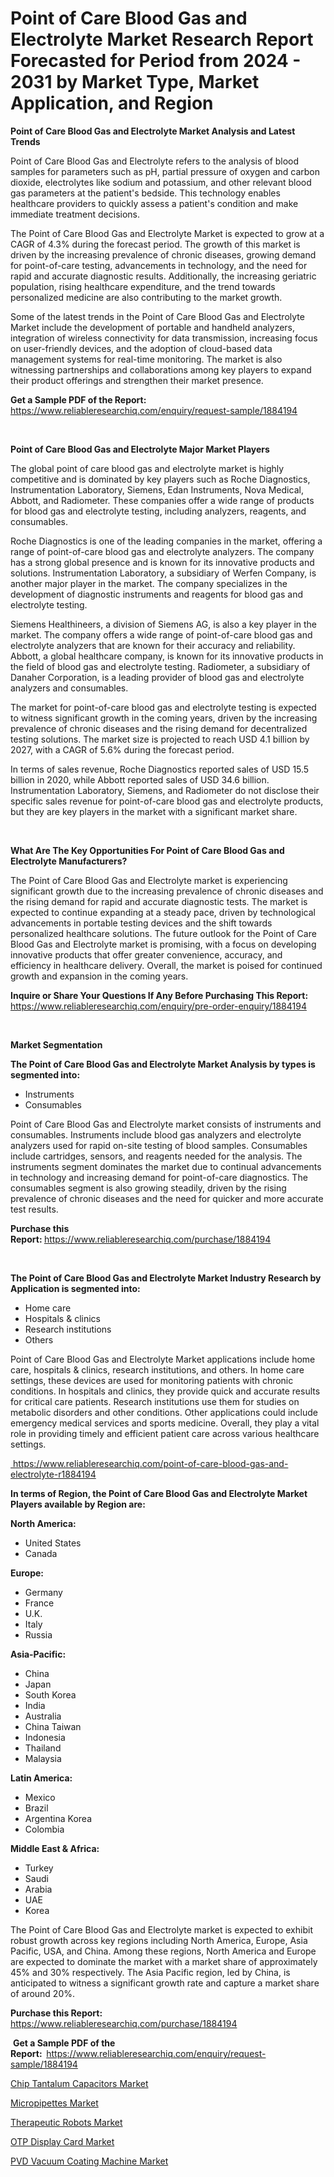 <p><h1>Point of Care Blood Gas and Electrolyte Market Research Report Forecasted for Period from 2024 -  2031 by Market Type, Market Application, and Region</h1></p><p><strong>Point of Care Blood Gas and Electrolyte Market Analysis and Latest Trends</strong></p>
<p><p>Point of Care Blood Gas and Electrolyte refers to the analysis of blood samples for parameters such as pH, partial pressure of oxygen and carbon dioxide, electrolytes like sodium and potassium, and other relevant blood gas parameters at the patient's bedside. This technology enables healthcare providers to quickly assess a patient's condition and make immediate treatment decisions.</p><p>The Point of Care Blood Gas and Electrolyte Market is expected to grow at a CAGR of 4.3% during the forecast period. The growth of this market is driven by the increasing prevalence of chronic diseases, growing demand for point-of-care testing, advancements in technology, and the need for rapid and accurate diagnostic results. Additionally, the increasing geriatric population, rising healthcare expenditure, and the trend towards personalized medicine are also contributing to the market growth.</p><p>Some of the latest trends in the Point of Care Blood Gas and Electrolyte Market include the development of portable and handheld analyzers, integration of wireless connectivity for data transmission, increasing focus on user-friendly devices, and the adoption of cloud-based data management systems for real-time monitoring. The market is also witnessing partnerships and collaborations among key players to expand their product offerings and strengthen their market presence.</p></p>
<p><strong>Get a Sample PDF of the Report:&nbsp;</strong> <a href="https://www.reliableresearchiq.com/enquiry/request-sample/1884194">https://www.reliableresearchiq.com/enquiry/request-sample/1884194</a></p>
<p>&nbsp;</p>
<p><strong>Point of Care Blood Gas and Electrolyte Major Market Players</strong></p>
<p><p>The global point of care blood gas and electrolyte market is highly competitive and is dominated by key players such as Roche Diagnostics, Instrumentation Laboratory, Siemens, Edan Instruments, Nova Medical, Abbott, and Radiometer. These companies offer a wide range of products for blood gas and electrolyte testing, including analyzers, reagents, and consumables.</p><p>Roche Diagnostics is one of the leading companies in the market, offering a range of point-of-care blood gas and electrolyte analyzers. The company has a strong global presence and is known for its innovative products and solutions. Instrumentation Laboratory, a subsidiary of Werfen Company, is another major player in the market. The company specializes in the development of diagnostic instruments and reagents for blood gas and electrolyte testing.</p><p>Siemens Healthineers, a division of Siemens AG, is also a key player in the market. The company offers a wide range of point-of-care blood gas and electrolyte analyzers that are known for their accuracy and reliability. Abbott, a global healthcare company, is known for its innovative products in the field of blood gas and electrolyte testing. Radiometer, a subsidiary of Danaher Corporation, is a leading provider of blood gas and electrolyte analyzers and consumables.</p><p>The market for point-of-care blood gas and electrolyte testing is expected to witness significant growth in the coming years, driven by the increasing prevalence of chronic diseases and the rising demand for decentralized testing solutions. The market size is projected to reach USD 4.1 billion by 2027, with a CAGR of 5.6% during the forecast period.</p><p>In terms of sales revenue, Roche Diagnostics reported sales of USD 15.5 billion in 2020, while Abbott reported sales of USD 34.6 billion. Instrumentation Laboratory, Siemens, and Radiometer do not disclose their specific sales revenue for point-of-care blood gas and electrolyte products, but they are key players in the market with a significant market share.</p></p>
<p>&nbsp;</p>
<p><strong>What Are The Key Opportunities For Point of Care Blood Gas and Electrolyte Manufacturers?</strong></p>
<p><p>The Point of Care Blood Gas and Electrolyte market is experiencing significant growth due to the increasing prevalence of chronic diseases and the rising demand for rapid and accurate diagnostic tests. The market is expected to continue expanding at a steady pace, driven by technological advancements in portable testing devices and the shift towards personalized healthcare solutions. The future outlook for the Point of Care Blood Gas and Electrolyte market is promising, with a focus on developing innovative products that offer greater convenience, accuracy, and efficiency in healthcare delivery. Overall, the market is poised for continued growth and expansion in the coming years.</p></p>
<p><strong>Inquire or Share Your Questions If Any Before Purchasing This Report:</strong> <a href="https://www.reliableresearchiq.com/enquiry/pre-order-enquiry/1884194">https://www.reliableresearchiq.com/enquiry/pre-order-enquiry/1884194</a></p>
<p>&nbsp;</p>
<p><strong>Market Segmentation</strong></p>
<p><strong>The Point of Care Blood Gas and Electrolyte Market Analysis by types is segmented into:</strong></p>
<p><ul><li>Instruments</li><li>Consumables</li></ul></p>
<p><p>Point of Care Blood Gas and Electrolyte market consists of instruments and consumables. Instruments include blood gas analyzers and electrolyte analyzers used for rapid on-site testing of blood samples. Consumables include cartridges, sensors, and reagents needed for the analysis. The instruments segment dominates the market due to continual advancements in technology and increasing demand for point-of-care diagnostics. The consumables segment is also growing steadily, driven by the rising prevalence of chronic diseases and the need for quicker and more accurate test results.</p></p>
<p><strong>Purchase this Report:&nbsp;</strong><a href="https://www.reliableresearchiq.com/purchase/1884194">https://www.reliableresearchiq.com/purchase/1884194</a></p>
<p>&nbsp;</p>
<p><strong>The Point of Care Blood Gas and Electrolyte Market Industry Research by Application is segmented into:</strong></p>
<p><ul><li>Home care</li><li>Hospitals & clinics</li><li>Research institutions</li><li>Others</li></ul></p>
<p><p>Point of Care Blood Gas and Electrolyte Market applications include home care, hospitals & clinics, research institutions, and others. In home care settings, these devices are used for monitoring patients with chronic conditions. In hospitals and clinics, they provide quick and accurate results for critical care patients. Research institutions use them for studies on metabolic disorders and other conditions. Other applications could include emergency medical services and sports medicine. Overall, they play a vital role in providing timely and efficient patient care across various healthcare settings.</p></p>
<p><a href="https://www.reliableresearchiq.com/point-of-care-blood-gas-and-electrolyte-r1884194">&nbsp;https://www.reliableresearchiq.com/point-of-care-blood-gas-and-electrolyte-r1884194</a></p>
<p><strong>In terms of Region, the Point of Care Blood Gas and Electrolyte Market Players available by Region are:</strong></p>
<p>
    <p> <strong> North America: </strong>
        <ul>
            <li>United States</li>
            <li>Canada</li>
        </ul>
        </p> 
    <p> <strong> Europe: </strong>
        <ul>
            <li>Germany</li>
            <li>France</li>
            <li>U.K.</li>
            <li>Italy</li>
            <li>Russia</li>
        </ul>
        </p> 
    <p> <strong> Asia-Pacific: </strong>
        <ul>
            <li>China</li>
            <li>Japan</li>
            <li>South Korea</li>
            <li>India</li>
            <li>Australia</li>
            <li>China Taiwan</li>
            <li>Indonesia</li>
            <li>Thailand</li>
            <li>Malaysia</li>
        </ul>
        </p> 
    <p> <strong> Latin America: </strong>
        <ul>
            <li>Mexico</li>
            <li>Brazil</li>
            <li>Argentina Korea</li>
            <li>Colombia</li>
        </ul>
        </p> 
    <p> <strong> Middle East & Africa: </strong>
        <ul>
            <li>Turkey</li>
            <li>Saudi</li>
            <li>Arabia</li>
            <li>UAE</li>
            <li>Korea</li>
        </ul>
    </p>
    </p>
<p><p>The Point of Care Blood Gas and Electrolyte market is expected to exhibit robust growth across key regions including North America, Europe, Asia Pacific, USA, and China. Among these regions, North America and Europe are expected to dominate the market with a market share of approximately 45% and 30% respectively. The Asia Pacific region, led by China, is anticipated to witness a significant growth rate and capture a market share of around 20%.</p></p>
<p><strong>Purchase this Report: </strong><a href="https://www.reliableresearchiq.com/purchase/1884194">https://www.reliableresearchiq.com/purchase/1884194</a></p>
<p>&nbsp;<strong>Get a Sample PDF of the Report:&nbsp;&nbsp;</strong><a href="https://www.reliableresearchiq.com/enquiry/request-sample/1884194">https://www.reliableresearchiq.com/enquiry/request-sample/1884194</a></p>
<p><strong></strong></p>
<p><p><a href="https://medium.com/@tedbrakus/chip-tantalum-capacitors-market-size-share-trends-analysis-report-by-product-ordinary-chip-2eaf08d5bc01">Chip Tantalum Capacitors Market</a></p><p><a href="https://github.com/JosephMorgnlvXXff/Market-Research-Report-List-1/blob/main/micropipettes-market.md">Micropipettes Market</a></p><p><a href="https://github.com/trameciabutler45/Market-Research-Report-List-1/blob/main/therapeutic-robots-market.md">Therapeutic Robots Market</a></p><p><a href="https://medium.com/@eliasman59/insights-into-the-otp-display-card-market-market-players-market-size-geographical-regions-and-3c174dcf0e72">OTP Display Card Market</a></p><p><a href="https://medium.com/@charityrice1939/pvd-vacuum-coating-machine-market-trends-focusing-on-pvd-vacuum-coating-machine-market-insight-and-6fa7da4137af">PVD Vacuum Coating Machine Market</a></p></p>